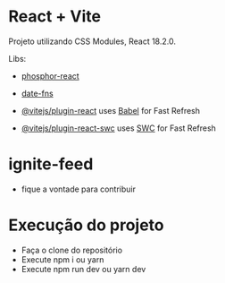 # React + Vite

Projeto utilizando CSS Modules, React 18.2.0.

Libs:

- [phosphor-react](https://phosphoricons.com/)
- [date-fns](https://date-fns.org/)

- [@vitejs/plugin-react](https://github.com/vitejs/vite-plugin-react/blob/main/packages/plugin-react/README.md) uses [Babel](https://babeljs.io/) for Fast Refresh
- [@vitejs/plugin-react-swc](https://github.com/vitejs/vite-plugin-react-swc) uses [SWC](https://swc.rs/) for Fast Refresh
# ignite-feed

- fique a vontade para contribuir

# Execução do projeto

- Faça o clone do repositório
- Execute npm i ou yarn
- Execute npm run dev ou yarn dev
